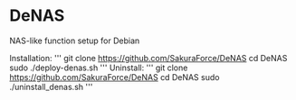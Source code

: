# DeNAS
NAS-like function setup for Debian 
 
Installation: 
'''
git clone https://github.com/SakuraForce/DeNAS 
cd DeNAS 
sudo ./deploy-denas.sh 
'''
Uninstall: 
'''
git clone https://github.com/SakuraForce/DeNAS 
cd DeNAS 
sudo ./uninstall_denas.sh 
'''
